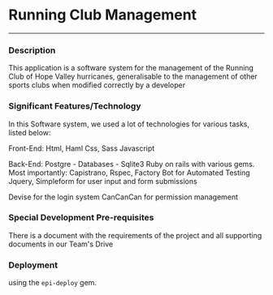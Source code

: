 # Running Club Management
---

### Description
This application is a software system for the management of the Running Club of Hope Valley hurricanes,
generalisable to the management of other sports clubs when modified correctly by a developer

### Significant Features/Technology

In this Software system, we used a lot of technologies for various tasks, listed below:

Front-End:
Html, Haml
Css, Sass
Javascript

Back-End:
Postgre - Databases - Sqlite3
Ruby on rails with various gems. Most importantly:
Capistrano, Rspec, Factory Bot for Automated Testing
Jquery, Simpleform for user input and form submissions

Devise for the login system
CanCanCan for permission management


### Special Development Pre-requisites
There is a document with the requirements of the project and all supporting documents in our Team's Drive

### Deployment
using the `epi-deploy` gem.
